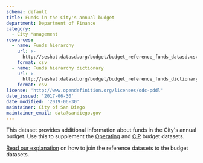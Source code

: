 ```yaml
---
schema: default
title: Funds in the City's annual budget
department: Department of Finance
category:
  - City Management
resources:
  - name: Funds hierarchy
    url: >-
      http://seshat.datasd.org/budget/budget_reference_funds_datasd.csv
    format: csv
  - name: Funds hierarchy dictionary
    url: >-
      http://seshat.datasd.org/budget/budget_reference_funds_dictionary_datasd.csv
    format: csv
license: 'http://www.opendefinition.org/licenses/odc-pddl'
date_issued: '2017-06-30'
date_modified: '2019-06-30'
maintainer: City of San Diego
maintainer_email: data@sandiego.gov
---
```

This dataset provides additional information about funds in the City's annual budget. Use this to supplement the [Operating](/datasets/operating-budget/) and [CIP](/datasets/capital-budget-fy/) budget datasets. 
<!--more-->

[Read our explanation](/budget-topic/) on how to join the reference datasets to the budget datasets.